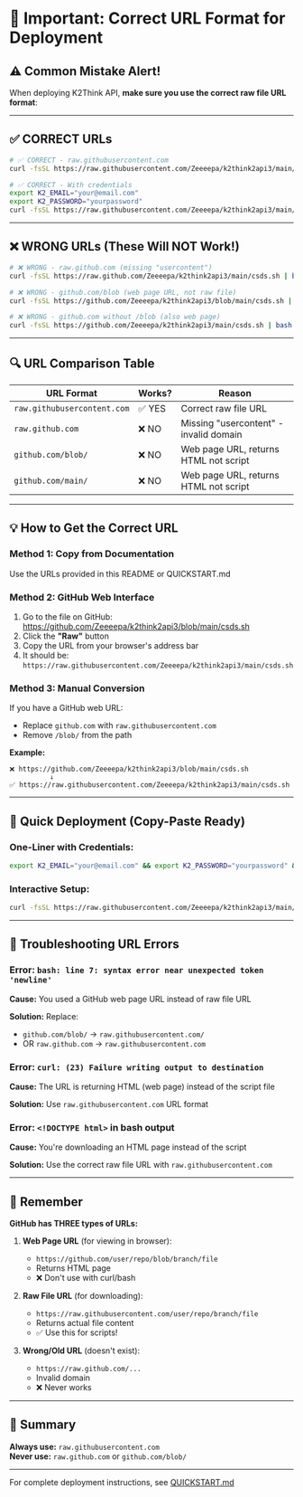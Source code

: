 # 🚨 Important: Correct URL Format for Deployment

## ⚠️ Common Mistake Alert!

When deploying K2Think API, **make sure you use the correct raw file URL format**:

---

## ✅ **CORRECT URLs**

```bash
# ✅ CORRECT - raw.githubusercontent.com
curl -fsSL https://raw.githubusercontent.com/Zeeeepa/k2think2api3/main/csds.sh | bash

# ✅ CORRECT - With credentials
export K2_EMAIL="your@email.com"
export K2_PASSWORD="yourpassword"
curl -fsSL https://raw.githubusercontent.com/Zeeeepa/k2think2api3/main/csds.sh | bash
```

---

## ❌ **WRONG URLs** (These Will NOT Work!)

```bash
# ❌ WRONG - raw.github.com (missing "usercontent")
curl -fsSL https://raw.github.com/Zeeeepa/k2think2api3/main/csds.sh | bash

# ❌ WRONG - github.com/blob (web page URL, not raw file)
curl -fsSL https://github.com/Zeeeepa/k2think2api3/blob/main/csds.sh | bash

# ❌ WRONG - github.com without /blob (also web page)
curl -fsSL https://github.com/Zeeeepa/k2think2api3/main/csds.sh | bash
```

---

## 🔍 URL Comparison Table

| URL Format | Works? | Reason |
|------------|--------|--------|
| `raw.githubusercontent.com` | ✅ YES | Correct raw file URL |
| `raw.github.com` | ❌ NO | Missing "usercontent" - invalid domain |
| `github.com/blob/` | ❌ NO | Web page URL, returns HTML not script |
| `github.com/main/` | ❌ NO | Web page URL, returns HTML not script |

---

## 💡 How to Get the Correct URL

### Method 1: Copy from Documentation
Use the URLs provided in this README or QUICKSTART.md

### Method 2: GitHub Web Interface
1. Go to the file on GitHub: https://github.com/Zeeeepa/k2think2api3/blob/main/csds.sh
2. Click the **"Raw"** button
3. Copy the URL from your browser's address bar
4. It should be: `https://raw.githubusercontent.com/Zeeeepa/k2think2api3/main/csds.sh`

### Method 3: Manual Conversion
If you have a GitHub web URL:
- Replace `github.com` with `raw.githubusercontent.com`
- Remove `/blob/` from the path

**Example:**
```
❌ https://github.com/Zeeeepa/k2think2api3/blob/main/csds.sh
          ↓
✅ https://raw.githubusercontent.com/Zeeeepa/k2think2api3/main/csds.sh
```

---

## 🚀 Quick Deployment (Copy-Paste Ready)

### One-Liner with Credentials:
```bash
export K2_EMAIL="your@email.com" && export K2_PASSWORD="yourpassword" && curl -fsSL https://raw.githubusercontent.com/Zeeeepa/k2think2api3/main/csds.sh | bash
```

### Interactive Setup:
```bash
curl -fsSL https://raw.githubusercontent.com/Zeeeepa/k2think2api3/main/csds.sh | bash
```

---

## 🐛 Troubleshooting URL Errors

### Error: `bash: line 7: syntax error near unexpected token 'newline'`
**Cause:** You used a GitHub web page URL instead of raw file URL

**Solution:** Replace:
- `github.com/blob/` → `raw.githubusercontent.com/`
- OR `raw.github.com` → `raw.githubusercontent.com`

### Error: `curl: (23) Failure writing output to destination`
**Cause:** The URL is returning HTML (web page) instead of the script file

**Solution:** Use `raw.githubusercontent.com` URL format

### Error: `<!DOCTYPE html>` in bash output
**Cause:** You're downloading an HTML page instead of the script

**Solution:** Use the correct raw file URL with `raw.githubusercontent.com`

---

## 📝 Remember

**GitHub has THREE types of URLs:**

1. **Web Page URL** (for viewing in browser):
   - `https://github.com/user/repo/blob/branch/file`
   - Returns HTML page
   - ❌ Don't use with curl/bash

2. **Raw File URL** (for downloading):
   - `https://raw.githubusercontent.com/user/repo/branch/file`
   - Returns actual file content
   - ✅ Use this for scripts!

3. **Wrong/Old URL** (doesn't exist):
   - `https://raw.github.com/...`
   - Invalid domain
   - ❌ Never works

---

## 🎯 Summary

**Always use:** `raw.githubusercontent.com`  
**Never use:** `raw.github.com` or `github.com/blob/`

---

For complete deployment instructions, see [QUICKSTART.md](./QUICKSTART.md)

